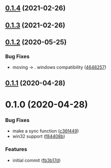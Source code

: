 ## [0.1.4](https://github.com/tufan-io/tufan-datauri/compare/0.1.3...0.1.4) (2021-02-26)



## [0.1.3](https://github.com/tufan-io/tufan-datauri/compare/0.1.2...0.1.3) (2021-02-26)



<a name="0.1.2"></a>
## [0.1.2](https://github.com/tufan-io/tufan-datauri/compare/0.1.1...0.1.2) (2020-05-25)


### Bug Fixes

* moving  -> . windows compatibility ([4648257](https://github.com/tufan-io/tufan-datauri/commit/4648257))



<a name="0.1.1"></a>
## [0.1.1](https://github.com/tufan-io/tufan-datauri/compare/0.1.0...0.1.1) (2020-04-28)



<a name="0.1.0"></a>
# 0.1.0 (2020-04-28)


### Bug Fixes

* make  a sync function ([c36f449](https://github.com/tufan-io/tufan-datauri/commit/c36f449))
* win32 support ([f84408b](https://github.com/tufan-io/tufan-datauri/commit/f84408b))


### Features

* initial commit ([fb3b17d](https://github.com/tufan-io/tufan-datauri/commit/fb3b17d))



